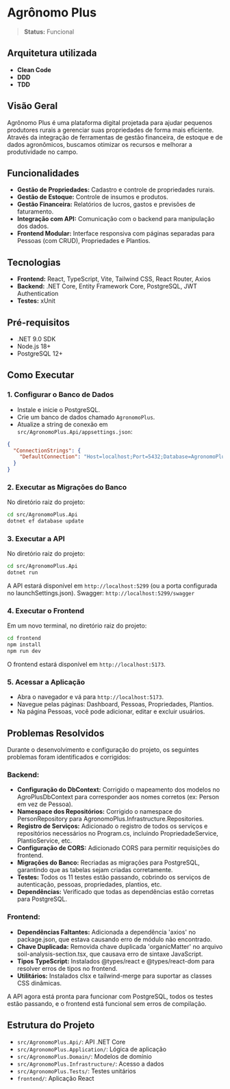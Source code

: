# Agrônomo Plus

> **Status:** Funcional

## Arquitetura utilizada

- **Clean Code**
- **DDD**
- **TDD**

## Visão Geral

Agrônomo Plus é uma plataforma digital projetada para ajudar pequenos produtores rurais a gerenciar suas propriedades de forma mais eficiente. Através da integração de ferramentas de gestão financeira, de estoque e de dados agronômicos, buscamos otimizar os recursos e melhorar a produtividade no campo.

## Funcionalidades

- **Gestão de Propriedades:** Cadastro e controle de propriedades rurais.
- **Gestão de Estoque:** Controle de insumos e produtos.
- **Gestão Financeira:** Relatórios de lucros, gastos e previsões de faturamento.
- **Integração com API:** Comunicação com o backend para manipulação dos dados.
- **Frontend Modular:** Interface responsiva com páginas separadas para Pessoas (com CRUD), Propriedades e Plantios.

## Tecnologias

- **Frontend:** React, TypeScript, Vite, Tailwind CSS, React Router, Axios
- **Backend:** .NET Core, Entity Framework Core, PostgreSQL, JWT Authentication
- **Testes:** xUnit

## Pré-requisitos

- .NET 9.0 SDK
- Node.js 18+
- PostgreSQL 12+

## Como Executar

### 1. Configurar o Banco de Dados

- Instale e inicie o PostgreSQL.
- Crie um banco de dados chamado `AgronomoPlus`.
- Atualize a string de conexão em `src/AgronomoPlus.Api/appsettings.json`:

```json
{
  "ConnectionStrings": {
    "DefaultConnection": "Host=localhost;Port=5432;Database=AgronomoPlus;Username=seu_usuario;Password=sua_senha"
  }
}
```

### 2. Executar as Migrações do Banco

No diretório raiz do projeto:

```bash
cd src/AgronomoPlus.Api
dotnet ef database update
```

### 3. Executar a API

No diretório raiz do projeto:

```bash
cd src/AgronomoPlus.Api
dotnet run
```

A API estará disponível em `http://localhost:5299` (ou a porta configurada no launchSettings.json).
Swagger: `http://localhost:5299/swagger`

### 4. Executar o Frontend

Em um novo terminal, no diretório raiz do projeto:

```bash
cd frontend
npm install
npm run dev
```

O frontend estará disponível em `http://localhost:5173`.

### 5. Acessar a Aplicação

- Abra o navegador e vá para `http://localhost:5173`.
- Navegue pelas páginas: Dashboard, Pessoas, Propriedades, Plantios.
- Na página Pessoas, você pode adicionar, editar e excluir usuários.

## Problemas Resolvidos

Durante o desenvolvimento e configuração do projeto, os seguintes problemas foram identificados e corrigidos:

### Backend:
- **Configuração do DbContext:** Corrigido o mapeamento dos modelos no AgroPlusDbContext para corresponder aos nomes corretos (ex: Person em vez de Pessoa).
- **Namespace dos Repositórios:** Corrigido o namespace do PersonRepository para AgronomoPlus.Infrastructure.Repositories.
- **Registro de Serviços:** Adicionado o registro de todos os serviços e repositórios necessários no Program.cs, incluindo PropriedadeService, PlantioService, etc.
- **Configuração de CORS:** Adicionado CORS para permitir requisições do frontend.
- **Migrações do Banco:** Recriadas as migrações para PostgreSQL, garantindo que as tabelas sejam criadas corretamente.
- **Testes:** Todos os 11 testes estão passando, cobrindo os serviços de autenticação, pessoas, propriedades, plantios, etc.
- **Dependências:** Verificado que todas as dependências estão corretas para PostgreSQL.

### Frontend:
- **Dependências Faltantes:** Adicionada a dependência 'axios' no package.json, que estava causando erro de módulo não encontrado.
- **Chave Duplicada:** Removida chave duplicada 'organicMatter' no arquivo soil-analysis-section.tsx, que causava erro de sintaxe JavaScript.
- **Tipos TypeScript:** Instalados @types/react e @types/react-dom para resolver erros de tipos no frontend.
- **Utilitários:** Instalados clsx e tailwind-merge para suportar as classes CSS dinâmicas.

A API agora está pronta para funcionar com PostgreSQL, todos os testes estão passando, e o frontend está funcional sem erros de compilação.

## Estrutura do Projeto

- `src/AgronomoPlus.Api/`: API .NET Core
- `src/AgronomoPlus.Application/`: Lógica de aplicação
- `src/AgronomoPlus.Domain/`: Modelos de domínio
- `src/AgronomoPlus.Infrastructure/`: Acesso a dados
- `src/AgronomoPlus.Tests/`: Testes unitários
- `frontend/`: Aplicação React

